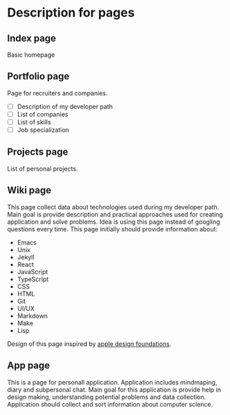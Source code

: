 # Description for pages

## Index page
Basic homepage

## Portfolio page
Page for recruiters and companies.
- [ ] Description of my developer path
- [ ] List of companies
- [ ] List of skills
- [ ] Job specialization

## Projects page
List of personal projects.

## Wiki page
This page collect data about technologies used during my developer path.
Main goal is provide description and practical approaches used for creating application and solve problems.
Idea is using this page instead of googling questions every time.
This page initially should provide information about:
- Emacs
- Unix
- Jekyll
- React
- JavaScript
- TypeScript
- CSS
- HTML
- Git
- UI/UX
- Markdown
- Make
- Lisp

Design of this page inspired by [apple design foundations](https://developer.apple.com/design/human-interface-guidelines/foundations).

## App page
This is a page for personall application.
Application includes mindmaping, diary and subpersonal chat.
Main goal for this application is provide help in design making, understanding potential problems and data collection.
Application should collect and sort information about computer science.
